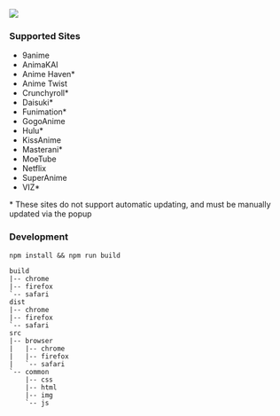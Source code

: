 <a href="https://chrome.google.com/webstore/detail/kitsu-updater/maaganaggnnofcmkongapkhkjlehedfj"><img src="https://developer.chrome.com/webstore/images/ChromeWebStore_BadgeWBorder_v2_206x58.png"/></a>

### Supported Sites

- 9anime
- AnimaKAI
- Anime Haven*
- Anime Twist
- Crunchyroll*
- Daisuki*
- Funimation*
- GogoAnime
- Hulu*
- KissAnime
- Masterani*
- MoeTube
- Netflix
- SuperAnime
- VIZ*

\* These sites do not support automatic updating, and must be manually updated via the popup

### Development

`npm install && npm run build`

```
build
|-- chrome
|-- firefox
`-- safari
dist
|-- chrome
|-- firefox
`-- safari
src
|-- browser
|   |-- chrome
|   |-- firefox
|   `-- safari
`-- common
    |-- css
    |-- html
    |-- img
    `-- js
```
